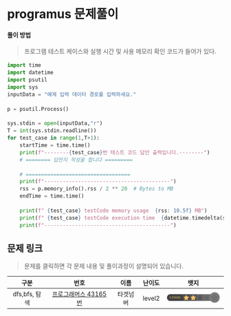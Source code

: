 # programus 문제풀이
#### 풀이 방법
> 프로그램 테스트 케이스와 실행 시간 및 사용 메모리 확인 코드가 들어가 있다.
```python
import time
import datetime
import psutil
import sys
inputData = "예제 입력 데이터 경로를 입력하세요."

p = psutil.Process()

sys.stdin = open(inputData,"r")
T = int(sys.stdin.readline())
for test_case in range(1,T+1):
    startTime = time.time()
    print(f"--------{test_case}번 테스트 코드 답안 출력입니다.--------")
    # ======== 답안지 작성을 합니다 =========

    # ==================================
    print(f"-----------------------------------------")
    rss = p.memory_info().rss / 2 ** 20  # Bytes to MB
    endTime = time.time()

    print(f" {test_case} testCode memory usage  {rss: 10.5f} MB")
    print(f" {test_case} testCode execution time  {datetime.timedelta(seconds=(endTime - startTime))} sec")
    print(f"-----------------------------------------")
```
## 문제 링크
> 문제를 클릭하면 각 문제 내용 및 풀이과정이 설명되어 있습니다.

|     구분      |                                                                                                                    번호                                                                                                                     |  이름  |  난이도   |                                                           뱃지                                                           |
|:-----------:|:-----------------------------------------------------------------------------------------------------------------------------------------------------------------------------------------------------------------------------------------:|:----:|:------:|:----------------------------------------------------------------------------------------------------------------------:|
| dfs,bfs, 탐색 | [프로그래머스 43165번]() | 타겟넘버 | level2 | <img src="https://github.com/gudals-kim/Studyroom/blob/delevlop/codingtest/img/rank/level_2.png?raw=true" width="130"> |
